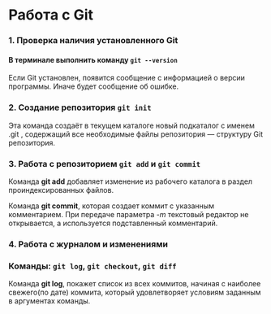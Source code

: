 
# Работа c Git

### 1. Проверка наличия установленного Git

#### В терминале выполнить команду `git --version`
Если Git установлен, появится сообщение с информацией о версии программы. Иначе будет сообщение об ошибке.
### 2. Создание репозитория `git init`

Эта команда создаёт в текущем каталоге новый подкаталог с именем .git , содержащий все необходимые файлы репозитория — структуру Git репозитория.

### 3. Работа с репозиторием `git add` и `git commit`

Команда **git add** добавляет изменение из рабочего каталога в раздел проиндексированных файлов.

Команда **git commit**, которая создает коммит с указанным комментарием. При передаче параметра *-m* текстовый редактор не открывается, а используется подставленный комментарий.

### 4. Работа с журналом и изменениями 

### Команды: `git log`, `git checkout`, `git diff`

Команда **git log**, покажет список из всех коммитов, начиная с наиболее свежего(по дате) коммита, который удовлетворяет условиям заданным в аргументах команды.


